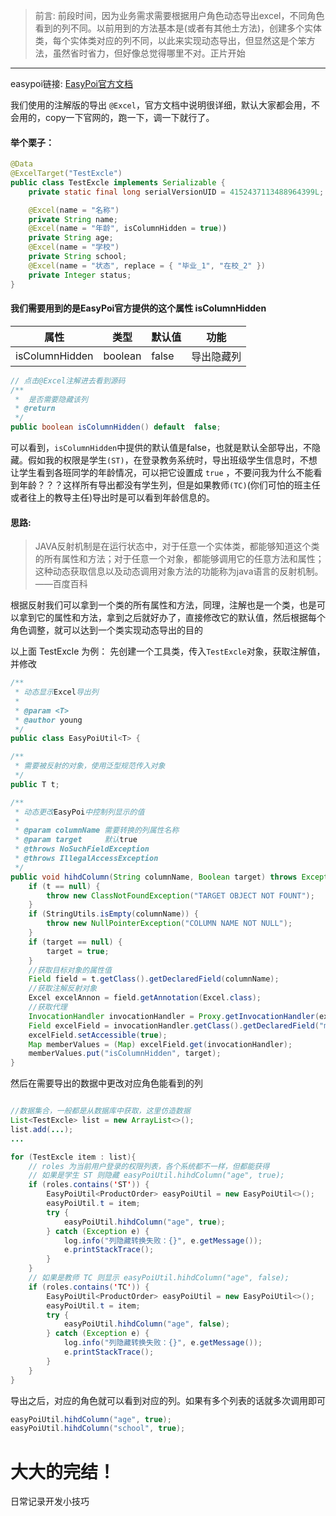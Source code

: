 > 前言: 前段时间，因为业务需求需要根据用户角色动态导出excel，不同角色看到的列不同。以前用到的方法基本是(或者有其他土方法)，创建多个实体类，每个实体类对应的列不同，以此来实现动态导出，但显然这是个笨方法，虽然省时省力，但好像总觉得哪里不对。正片开始
---
easypoi链接: [EasyPoi官方文档](http://easypoi.mydoc.io/)

我们使用的注解版的导出 `@Excel`，官方文档中说明很详细，默认大家都会用，不会用的，copy一下官网的，跑一下，调一下就行了。

#### 举个栗子：
```java
@Data
@ExcelTarget("TestExcle")
public class TestExcle implements Serializable {
    private static final long serialVersionUID = 4152437113488964399L;

    @Excel(name = "名称")
    private String name;
    @Excel(name = "年龄", isColumnHidden = true))
    private String age;
    @Excel(name = "学校")
    private String school;
    @Excel(name = "状态", replace = { "毕业_1", "在校_2" })
    private Integer status;
}
```
#### 我们需要用到的是EasyPoi官方提供的这个属性 isColumnHidden

属性 | 类型 |  默认值  |功能
-|-|-|-
isColumnHidden |boolean| false |导出隐藏列
```java
// 点击@Excel注解进去看到源码
/**
 *  是否需要隐藏该列
 * @return
 */
public boolean isColumnHidden() default  false;
```

可以看到，`isColumnHidden`中提供的默认值是false，也就是默认全部导出，不隐藏。假如我的权限是学生`(ST)`，在登录教务系统时，导出班级学生信息时，不想让学生看到各班同学的年龄情况，可以把它设置成 `true` ，不要问我为什么不能看到年龄？？？这样所有导出都没有学生列，但是如果教师`(TC)`(你们可怕的班主任或者往上的教导主任)导出时是可以看到年龄信息的。

#### 思路: 
> JAVA反射机制是在运行状态中，对于任意一个实体类，都能够知道这个类的所有属性和方法；对于任意一个对象，都能够调用它的任意方法和属性；这种动态获取信息以及动态调用对象方法的功能称为java语言的反射机制。——百度百科

根据反射我们可以拿到一个类的所有属性和方法，同理，注解也是一个类，也是可以拿到它的属性和方法，拿到之后就好办了，直接修改它的默认值，然后根据每个角色调整，就可以达到一个类实现动态导出的目的

以上面 TestExcle 为例：
先创建一个工具类，传入`TestExcle`对象，获取注解值，并修改

```java
/**
 * 动态显示Excel导出列
 *
 * @param <T>
 * @author young
 */
public class EasyPoiUtil<T> {

/**
 * 需要被反射的对象，使用泛型规范传入对象
 */
public T t;

/**
 * 动态更改EasyPoi中控制列显示的值
 *
 * @param columnName 需要转换的列属性名称
 * @param target     默认true
 * @throws NoSuchFieldException
 * @throws IllegalAccessException
 */
public void hihdColumn(String columnName, Boolean target) throws Exception {
    if (t == null) {
        throw new ClassNotFoundException("TARGET OBJECT NOT FOUNT");
    }
    if (StringUtils.isEmpty(columnName)) {
        throw new NullPointerException("COLUMN NAME NOT NULL");
    }
    if (target == null) {
        target = true;
    }
    //获取目标对象的属性值
    Field field = t.getClass().getDeclaredField(columnName);
    //获取注解反射对象
    Excel excelAnnon = field.getAnnotation(Excel.class);
    //获取代理
    InvocationHandler invocationHandler = Proxy.getInvocationHandler(excelAnnon);
    Field excelField = invocationHandler.getClass().getDeclaredField("memberValues");
    excelField.setAccessible(true);
    Map memberValues = (Map) excelField.get(invocationHandler);
    memberValues.put("isColumnHidden", target);
}
```
然后在需要导出的数据中更改对应角色能看到的列
```java

//数据集合，一般都是从数据库中获取，这里仿造数据
List<TestExcle> list = new ArrayList<>();
list.add(...);
...

for (TestExcle item : list){
    // roles 为当前用户登录的权限列表，各个系统都不一样，但都能获得
    // 如果是学生 ST 则隐藏 easyPoiUtil.hihdColumn("age", true);
    if (roles.contains('ST')) {
        EasyPoiUtil<ProductOrder> easyPoiUtil = new EasyPoiUtil<>();
        easyPoiUtil.t = item;
        try {
            easyPoiUtil.hihdColumn("age", true);
        } catch (Exception e) {
            log.info("列隐藏转换失败：{}", e.getMessage());
            e.printStackTrace();
        }
    } 
    // 如果是教师 TC 则显示 easyPoiUtil.hihdColumn("age", false);
    if (roles.contains('TC')) {
        EasyPoiUtil<ProductOrder> easyPoiUtil = new EasyPoiUtil<>();
        easyPoiUtil.t = item;
        try {
            easyPoiUtil.hihdColumn("age", false);
        } catch (Exception e) {
            log.info("列隐藏转换失败：{}", e.getMessage());
            e.printStackTrace();
        }
    } 
}
```

导出之后，对应的角色就可以看到对应的列。如果有多个列表的话就多次调用即可
```java
easyPoiUtil.hihdColumn("age", true);
easyPoiUtil.hihdColumn("school", true);
```

# 大大的完结！
日常记录开发小技巧